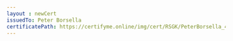 ```yaml
--- 
layout : newCert 
issuedTo: Peter Borsella
certificatePath: https://certifyme.online/img/cert/RSGK/PeterBorsella_42315.png
--- 
```

